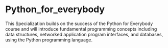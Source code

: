 # Python_for_everybody
This Specialization builds on the success of the Python for Everybody course and will introduce fundamental programming concepts including data structures, networked application program interfaces, and databases, using the Python programming language. 

